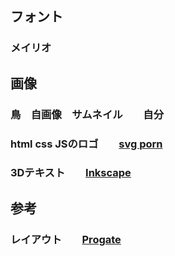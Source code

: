 
## フォント
### メイリオ

## 画像
### 鳥　自画像　サムネイル　　自分
### html css JSのロゴ　　[svg porn](https://svgporn.com/)
### 3Dテキスト　　[Inkscape](https://inkscape.org/ja/)

## 参考
### レイアウト　　[Progate](https://prog-8.com/)
